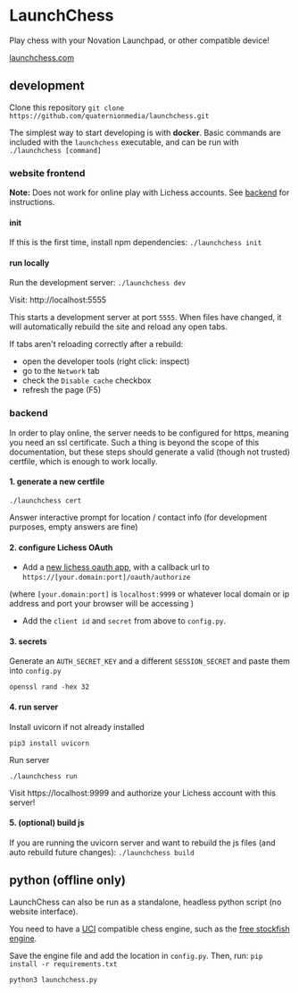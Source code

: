 # LaunchChess

Play chess with your Novation Launchpad, or other compatible device!

[launchchess.com](https://launchchess.com)

## development
Clone this repository
`git clone https://github.com/quaternionmedia/launchchess.git`

The simplest way to start developing is with **docker**. Basic commands are included with the `launchchess` executable, and can be run with `./launchchess [command]`

### website frontend
**Note:** Does not work for online play with Lichess accounts. See [backend](#backend) for instructions.

#### init
If this is the first time, install npm dependencies:
`./launchchess init`

#### run locally
Run the development server:
`./launchchess dev`

Visit: http://localhost:5555

This starts a development server at port `5555`. When files have changed, it will automatically rebuild the site and reload any open tabs.

If tabs aren't reloading correctly after a rebuild:
- open the developer tools (right click: inspect)
- go to the `Network` tab
- check the `Disable cache` checkbox
- refresh the page (F5)


### backend
In order to play online, the server needs to be configured for https, meaning you need an ssl certificate. Such a thing is beyond the scope of this documentation, but these steps should generate a valid (though not trusted) certfile, which is enough to work locally.

#### 1. generate a new certfile

`./launchchess cert`

Answer interactive prompt for location / contact info (for development purposes, empty answers are fine)

#### 2. configure Lichess OAuth
- Add a [new lichess oauth app](https://lichess.org/account/oauth/app), with a callback url to `https://[your.domain:port]/oauth/authorize`


(where `[your.domain:port]` is `localhost:9999` or whatever local domain or ip address and port your browser will be accessing )

- Add the `client id` and `secret` from above to `config.py`.


#### 3. secrets
Generate an `AUTH_SECRET_KEY` and a different `SESSION_SECRET` and  paste them into `config.py`

`openssl rand -hex 32`


#### 4. run server
Install uvicorn if not already installed

`pip3 install uvicorn`

Run server

`./launchchess run`

Visit https://localhost:9999 and authorize your Lichess account with this server!

#### 5. (optional) build js
If you are running the uvicorn server and want to rebuild the js files (and auto rebuild future changes):
`./launchchess build`

## python (offline only)
LaunchChess can also be run as a standalone, headless python script (no website interface).

You need to have a [UCI](https://en.wikipedia.org/wiki/Universal_Chess_Interface) compatible chess engine, such as the [free stockfish engine](https://stockfishchess.org/download/).

Save the engine file and add the location in `config.py`. Then, run:
`pip install -r requirements.txt`

`python3 launchchess.py`
